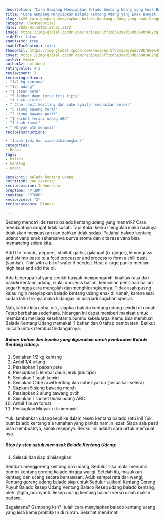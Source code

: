 ```yaml
---
description: "Cara Gampang Menyiapkan Balado Kentang Udang yang Enak Banget, Buat Buka Puasa Lezat Sekali"
title: "Cara Gampang Menyiapkan Balado Kentang Udang yang Enak Banget, Buat Buka Puasa Lezat Sekali"
slug: 1426-cara-gampang-menyiapkan-balado-kentang-udang-yang-enak-banget-buat-buka-puasa-lezat-sekali
category: Uncategorized
date: 2023-01-10T01:29:21.317Z
image: https://img-global.cpcdn.com/recipes/5f72cd3e39ad380b/680x482cq70/balado-kentang-udang-foto-resep-utama.jpg
hideToc: false
enableToc: true
enableTocContent: false
thumbnail: https://img-global.cpcdn.com/recipes/5f72cd3e39ad380b/680x482cq70/balado-kentang-udang-foto-resep-utama.jpg
cover: https://img-global.cpcdn.com/recipes/5f72cd3e39ad380b/680x482cq70/balado-kentang-udang-foto-resep-utama.jpg
author: Admin
authorAv: notfound
ratingvalue: 4.2
reviewcount: 3
recipeingredient:
- "1/2 kg kentang"
- "1/4 udang"
- "1 papan pete"
- "5 lembar daun jeruk iris tipis"
- "1 buah kemiri"
- " Cabe rawit keriting dan cabe syaiton sesuaikan selera"
- "5 siung bawang merah"
- "2 siung bawang putih"
- "1 sachet terasi udang ABC"
- "1 buah tomat"
- " Minyak utk menumis"
recipeinstructions:

- "Sudah jadi dan siap dihidangkan!"
categories:
- Resep
tags:
- balado
- kentang
- udang

katakunci: balado kentang udang 
nutrition: 288 calories
recipecuisine: Indonesian
preptime: "PT29M"
cooktime: "PT60M"
recipeyield: "2"
recipecategory: Dinner

---
```



Sedang mencari ide resep balado kentang udang yang menarik? Cara membuatnya sangat tidak susah. Tapi Kalau keliru mengolah maka hasilnya tidak akan memuaskan dan bahkan tidak sedap. Padahal balado kentang udang yang enak seharusnya punya aroma dan cita rasa yang bisa memancing selera kita.


Add the tomato, peppers, shallot, garlic, galangal (or ginger), lemongrass and shrimp paste to a food processor and process to form a chili paste (sambal). Thin with a bit of water if needed. Heat a large pan to medium high heat and add the oil.

Ada beberapa hal yang sedikit banyak mempengaruhi kualitas rasa dari balado kentang udang, mulai dari jenis bahan, kemudian pemilihan bahan segar hingga cara mengolah dan menghidangkannya. Tidak usah pusing kalau ingin menyiapkan balado kentang udang enak di rumah, karena asal sudah tahu triknya maka hidangan ini bisa jadi suguhan spesial.


Nah, kali ini kita coba, yuk, siapkan balado kentang udang sendiri di rumah. Tetap berbahan sederhana, hidangan ini dapat memberi manfaat untuk membantu menjaga kesehatan tubuhmu sekeluarga. Kamu bisa membuat Balado Kentang Udang memakai 11 bahan dan 0 tahap pembuatan. Berikut ini cara untuk membuat hidangannya.

<!--inarticleads1-->

##### Bahan-bahan dan bumbu yang digunakan untuk pembuatan Balado Kentang Udang:

1. Sediakan 1/2 kg kentang
1. Ambil 1/4 udang
1. Persiapkan 1 papan pete
1. Persiapkan 5 lembar daun jeruk (iris tipis)
1. Sediakan 1 buah kemiri
1. Sediakan  Cabe rawit keriting dan cabe syaiton (sesuaikan selera)
1. Siapkan 5 siung bawang merah
1. Persiapkan 2 siung bawang putih
1. Sediakan 1 sachet terasi udang ABC
1. Ambil 1 buah tomat
1. Persiapkan  Minyak utk menumis


Yuk, tambahkan udang kecil ke dalam resep kentang balado satu ini! Yuk, buat balado kentang ala rumahan yang praktis namun lezat! Siapa saja pasti bisa membuatnya, simak resepnya. Berikut ini adalah cara untuk membuat nya. 

<!--inarticleads2-->

##### Step by step untuk memasak Balado Kentang Udang:


1. Selesai dan siap dihidangkan!

Sembari menggoreng kentang dan udang, Sedulur bisa mulai menumis bumbu kentang goreng balado hingga wangi. Setelah itu, masukkan kentang dan udang secara bersamaan. Aduk sampai rata dan wangi; Kentang goreng udang balado siap untuk Sedulur sajikan! Kentang Goreng Puyuh Balado Resep Udang Kentang Balado Resep udang balado kentang, oleh: @gita_novriyanti. Resep udang kentang balado versi rumah makan padang. 

Bagaimana? Gampang kan? Itulah cara menyiapkan balado kentang udang yang bisa kamu praktikkan di rumah. Selamat menikmati
